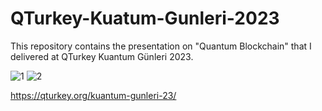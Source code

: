 # QTurkey-Kuatum-Gunleri-2023
This repository contains the presentation on "Quantum Blockchain" that I delivered at QTurkey Kuantum Günleri 2023.

![1](https://github.com/SevdanurGENC/QTurkey-Kuatum-Gunleri-2023/assets/5441882/31ee7328-b1eb-47cb-bb4b-ecd295d4bc00)
![2](https://github.com/SevdanurGENC/QTurkey-Kuatum-Gunleri-2023/assets/5441882/e7f9d24d-c13a-475f-93e3-9e597df08419)

https://qturkey.org/kuantum-gunleri-23/
